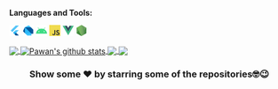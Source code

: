 

<!--
**SL-Shehan/SL-Shehan** is a ✨ _special_ ✨ repository because its `README.md` (this file) appears on your GitHub profile.

Here are some ideas to get you started:

- 🔭 I’m currently working on ...
- 🌱 I’m currently learning ...
- 👯 I’m looking to collaborate on ...
- 🤔 I’m looking for help with ...
- 💬 Ask me about ...
- 📫 How to reach me: ...
- 😄 Pronouns: ...
- ⚡ Fun fact: ...
-->
**Languages and Tools:**  

<code><img height="20" src="https://raw.githubusercontent.com/github/explore/80688e429a7d4ef2fca1e82350fe8e3517d3494d/topics/flutter/flutter.png"></code>
<code><img height="20" src="https://raw.githubusercontent.com/github/explore/80688e429a7d4ef2fca1e82350fe8e3517d3494d/topics/dart/dart.png"></code>
<code><img height="20" src="https://raw.githubusercontent.com/github/explore/80688e429a7d4ef2fca1e82350fe8e3517d3494d/topics/android/android.png"></code>
<code><img height="20" src="https://raw.githubusercontent.com/github/explore/80688e429a7d4ef2fca1e82350fe8e3517d3494d/topics/javascript/javascript.png"></code>
<code><img height="20" src="https://raw.githubusercontent.com/github/explore/80688e429a7d4ef2fca1e82350fe8e3517d3494d/topics/vue/vue.png"></code>
<code><img height="20" src="https://raw.githubusercontent.com/github/explore/80688e429a7d4ef2fca1e82350fe8e3517d3494d/topics/nodejs/nodejs.png"></code>    

<a href="https://github.com/shehan-9909">
  <img align="center" src="https://github-readme-stats.vercel.app/api/top-langs/?username=shehan-9909&theme=light&hide_langs_below=1" />
</a>
<a href="https://github.com/shehan-9909">
 <img align="center" src="https://github-readme-stats.vercel.app/api?username=shehan-9909&show_icons=true&theme=light&line_height=27" alt="Pawan's github stats"/>
</a>
<a href="https://github.com/shehan-9909/airdrop">
  <img align="center" src="https://github-readme-stats.vercel.app/api/pin/?username=shehan-9909&repo=airdrop&theme=light" />

</a>
<a href="https://github.com/shehan-9909/whatsapp">
 <img align="center" src="https://github-readme-stats.vercel.app/api/pin/?username=shehan-9909&repo=whatsapp=light" />
</a>

<div align="center">

### Show some ❤️ by starring some of the repositories🤓😉

</div>

